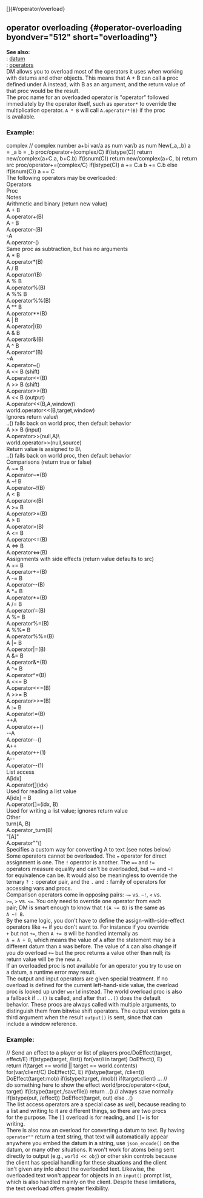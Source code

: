 []{#/operator/overload}    
## operator overloading {#operator-overloading byondver="512" short="overloading"}    
**See also:**    
:   [datum](ref/datum)    
:   [operators](ref/operator)    
DM allows you to overload most of the operators it uses when working    
with datums and other objects. This means that A + B can call a proc    
defined under A instead, with B as an argument, and the return value of    
that proc would be the result.    
The proc name for an overloaded operator is \"operator\" followed    
immediately by the operator itself, such as `operator*` to override the    
multiplication operator. `A * B` will call `A.operator*(B)` if the proc    
is available.    
### Example:    
complex // complex number a+bi var/a as num var/b as num New(\_a,\_b) a    
= \_a b = \_b proc/operator+(complex/C) if(istype(C)) return    
new/complex(a+C.a, b+C.b) if(isnum(C)) return new/complex(a+C, b) return    
src proc/operator+=(complex/C) if(istype(C)) a += C.a b += C.b else    
if(isnum(C)) a += C    
The following operators may be overloaded:    
Operators    
Proc    
Notes    
Arithmetic and binary (return new value)    
A + B    
A.operator+(B)    
A - B    
A.operator-(B)    
-A    
A.operator-()    
Same proc as subtraction, but has no arguments    
A \* B    
A.operator\*(B)    
A / B    
A.operator/(B)    
A % B    
A.operator%(B)    
A %% B    
A.operator%%(B)    
A \*\* B    
A.operator\*\*(B)    
A \| B    
A.operator\|(B)    
A & B    
A.operator&(B)    
A \^ B    
A.operator\^(B)    
\~A    
A.operator\~()    
A \<\< B (shift)    
A.operator\<\<(B)    
A \>\> B (shift)    
A.operator\>\>(B)    
A \<\< B (output)    
A.operator\<\<(B,A,window)\    
world.operator\<\<(B,target,window)    
Ignores return value\    
..() falls back on world proc, then default behavior    
A \>\> B (input)    
A.operator\>\>(null,A)\    
world.operator\>\>(null,source)    
Return value is assigned to B\    
..() falls back on world proc, then default behavior    
Comparisons (return true or false)    
A \~= B    
A.operator\~=(B)    
A \~! B    
A.operator\~!(B)    
A \< B    
A.operator\<(B)    
A \>= B    
A.operator\>=(B)    
A \> B    
A.operator\>(B)    
A \<= B    
A.operator\<=(B)    
A \<=\> B    
A.operator\<=\>(B)    
Assignments with side effects (return value defaults to src)    
A += B    
A.operator+=(B)    
A -= B    
A.operator\--(B)    
A \*= B    
A.operator\*=(B)    
A /= B    
A.operator/=(B)    
A %= B    
A.operator%=(B)    
A %%= B    
A.operator%%=(B)    
A \|= B    
A.operator\|=(B)    
A &= B    
A.operator&=(B)    
A \^= B    
A.operator\^=(B)    
A \<\<= B    
A.operator\<\<=(B)    
A \>\>= B    
A.operator\>\>=(B)    
A := B    
A.operator:=(B)    
++A    
A.operator++()    
\--A    
A.operator\--()    
A++    
A.operator++(1)    
A\--    
A.operator\--(1)    
List access    
A\[idx\]    
A.operator\[\](idx)    
Used for reading a list value    
A\[idx\] = B    
A.operator\[\]=(idx, B)    
Used for writing a list value; ignores return value    
Other    
turn(A, B)    
A.operator_turn(B)    
\"\[A\]\"    
A.operator\"\"()    
Specifies a custom way for converting A to text (see notes below)    
Some operators cannot be overloaded. The `=` operator for direct    
assignment is one. The `!` operator is another. The `==` and `!=`    
operators measure equality and can\'t be overloaded, but `~=` and `~!`    
for equivalence can be. It would also be meaningless to override the    
ternary `? :` operator pair, and the `.` and `:` family of operators for    
accessing vars and procs.    
Comparison operators come in opposing pairs: `~=` vs. `~!`, `<` vs.    
`>=`, `>` vs. `<=`. You only need to override one operator from each    
pair; DM is smart enough to know that `!(A ~= B)` is the same as    
`A ~! B`.    
By the same logic, you don\'t have to define the assign-with-side-effect    
operators like `+=` if you don\'t want to. For instance if you override    
`+` but not `+=`, then `A += B` will be handled internally as    
`A = A + B`, which means the value of `A` after the statement may be a    
different datum than `A` was before. The value of `A` can also change if    
you *do* overload `+=` but the proc returns a value other than null; its    
return value will be the new `A`.    
If an overloaded proc is not available for an operator you try to use on    
a datum, a runtime error may result.    
The output and input operators are given special treatment. If no    
overload is defined for the current left-hand-side value, the overload    
proc is looked up under `world` instead. The world overload proc is also    
a fallback if `..()` is called, and after that `..()` does the default    
behavior. These procs are always called with multiple arguments, to    
distinguish them from bitwise shift operators. The output version gets a    
third argument when the result `output()` is sent, since that can    
include a window reference.    
### Example:    
// Send an effect to a player or list of players proc/DoEffect(target,    
effect/E) if(istype(target, /list)) for(var/i in target) DoEffect(i, E)    
return if(target == world \|\| target == world.contents)    
for(var/client/C) DoEffect(C, E) if(istype(target, /client))    
DoEffect(target:mob) if(istype(target, /mob)) if(target:client) \... //    
do something here to show the effect world/proc/operator\<\<(out,    
target) if(istype(target,/savefile)) return ..() // always save normally    
if(istype(out, /effect)) DoEffect(target, out) else ..()    
The list access operators are a special case as well, because reading to    
a list and writing to it are different things, so there are two procs    
for the purpose. The `[]` overload is for reading, and `[]=` is for    
writing.    
There is also now an overload for converting a datum to text. By having    
`operator""` return a text string, that text will automatically appear    
anywhere you embed the datum in a string, use `json_encode()` on the    
datum, or many other situations. It won\'t work for atoms being sent    
directly to output (e.g., `world << obj`) or other skin controls because    
the client has special handling for these situations and the client    
isn\'t given any info about the overloaded text. Likewise, the    
overloaded text won\'t appear for objects in an `input()` prompt list,    
which is also handled mainly on the client. Despite these limitations,    
the text overload offers greater flexibility.  